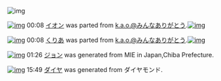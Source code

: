 ![img](http://gdrive-cdn.herokuapp.com/537b65a5bc09f0000721dda7/512px-barcode.png)

[![img](http://www.deviantsart.com/30nq3m1.png)](http://www.barcodekanojo.com/kanojo/53755/%E3%82%A4%E3%82%AA%E3%83%B3) 00:08 [イオン](http://www.barcodekanojo.com/kanojo/53755/%E3%82%A4%E3%82%AA%E3%83%B3) was parted from [k.a.o.@みんなありがとう](http://www.barcodekanojo.com/kanojo/53755/%E3%82%A4%E3%82%AA%E3%83%B3).[![img](http://www.deviantsart.com/1ne7497.jpeg)](http://www.barcodekanojo.com/user/30944/k.a.o.%40%E3%81%BF%E3%82%93%E3%81%AA%E3%81%82%E3%82%8A%E3%81%8C%E3%81%A8%E3%81%86)

[![img](http://www.deviantsart.com/6047kn.png)](http://www.barcodekanojo.com/kanojo/382670/%E3%81%8F%E3%82%8A%E3%81%82) 00:08 [くりあ](http://www.barcodekanojo.com/kanojo/382670/%E3%81%8F%E3%82%8A%E3%81%82) was parted from [k.a.o.@みんなありがとう](http://www.barcodekanojo.com/kanojo/382670/%E3%81%8F%E3%82%8A%E3%81%82).[![img](http://www.deviantsart.com/1ne7497.jpeg)](http://www.barcodekanojo.com/user/30944/k.a.o.%40%E3%81%BF%E3%82%93%E3%81%AA%E3%81%82%E3%82%8A%E3%81%8C%E3%81%A8%E3%81%86)

[![img](http://www.deviantsart.com/2ai849h.png)](http://www.barcodekanojo.com/kanojo/3193911/%E3%82%B8%E3%83%A7%E3%83%B3) 01:26 [ジョン](http://www.barcodekanojo.com/kanojo/3193911/%E3%82%B8%E3%83%A7%E3%83%B3) was generated from MIE in Japan,Chiba Prefecture.

[![img](http://www.deviantsart.com/3fejjcp.png)](http://www.barcodekanojo.com/kanojo/3193912/%E3%83%80%E3%82%A4%E3%83%A4) 15:49 [ダイヤ](http://www.barcodekanojo.com/kanojo/3193912/%E3%83%80%E3%82%A4%E3%83%A4) was generated from ダイヤモンド.

